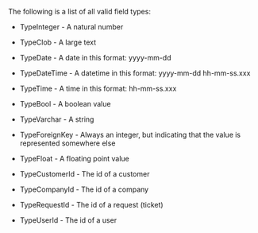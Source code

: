 <properties date="2016-06-24"
SortOrder="192"
/>

The following is a list of all valid field types:

 

* TypeInteger                 - A natural number

* TypeClob                    - A large text

* TypeDate                    - A date in this format: yyyy-mm-dd

* TypeDateTime            - A datetime in this format: yyyy-mm-dd hh-mm-ss.xxx

* TypeTime                    - A time in this format: hh-mm-ss.xxx

* TypeBool                    - A boolean value

* TypeVarchar               - A string

* TypeForeignKey         - Always an integer, but indicating that the value is represented somewhere else

* TypeFloat                    - A floating point value

* TypeCustomerId         - The id of a customer

* TypeCompanyId         - The id of a company

* TypeRequestId           - The id of a request (ticket)

* TypeUserId                 - The id of a user

